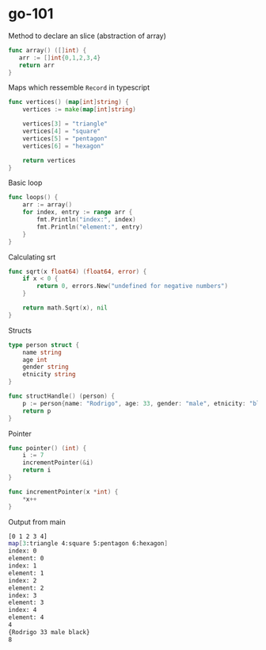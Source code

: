 # go-101

Method to declare an slice (abstraction of array)
 
 ```go
func array() ([]int) {
	arr := []int{0,1,2,3,4}
	return arr
}
```

Maps which ressemble `Record` in typescript

```go
func vertices() (map[int]string) {
	vertices := make(map[int]string)

	vertices[3] = "triangle"
	vertices[4] = "square"
	vertices[5] = "pentagon"
	vertices[6] = "hexagon"

	return vertices
}
```

Basic loop

```go
func loops() {
	arr := array()
	for index, entry := range arr {
		fmt.Println("index:", index)
		fmt.Println("element:", entry)
	}
}
```

Calculating srt

```go
func sqrt(x float64) (float64, error) {
	if x < 0 {
		return 0, errors.New("undefined for negative numbers")
	}

	return math.Sqrt(x), nil
}
```

Structs

```go
type person struct {
	name string
	age int
	gender string
	etnicity string
}

func structHandle() (person) {
	p := person{name: "Rodrigo", age: 33, gender: "male", etnicity: "black"}
	return p
}
```

Pointer

```go
func pointer() (int) {
	i := 7
	incrementPointer(&i)
	return i
}

func incrementPointer(x *int) {
	*x++
}
```

Output from main

```bash
[0 1 2 3 4]
map[3:triangle 4:square 5:pentagon 6:hexagon]
index: 0
element: 0
index: 1
element: 1
index: 2
element: 2
index: 3
element: 3
index: 4
element: 4
4
{Rodrigo 33 male black}
8
```
